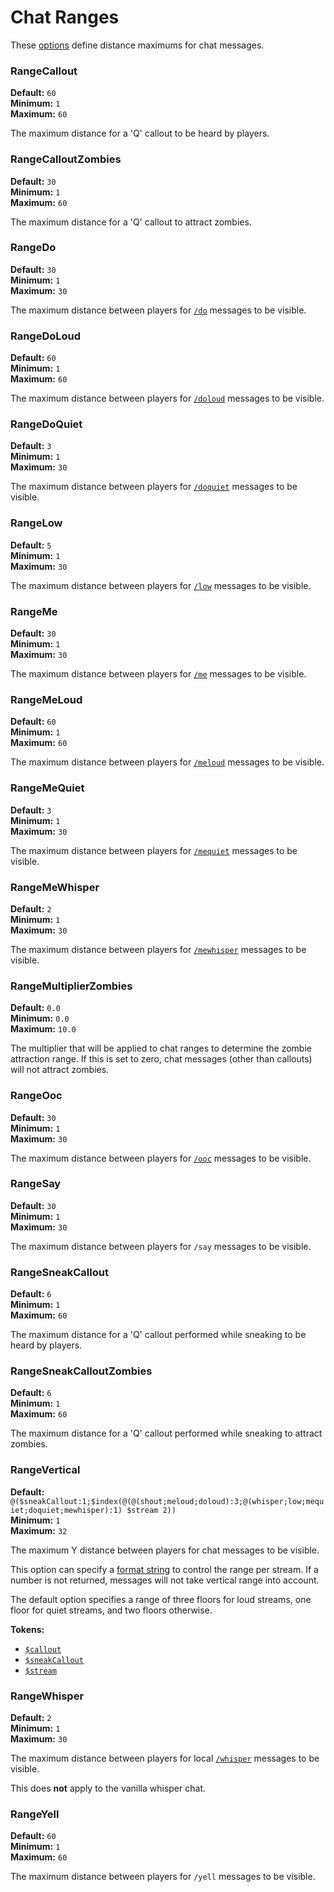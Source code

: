 # Chat Ranges

These [options](./index.md) define distance maximums for chat messages.

### RangeCallout
**Default:** `60`  
**Minimum:** `1`  
**Maximum:** `60`

The maximum distance for a 'Q' callout to be heard by players.

### RangeCalloutZombies
**Default:** `30`  
**Minimum:** `1`  
**Maximum:** `60`

The maximum distance for a 'Q' callout to attract zombies.

### RangeDo
**Default:** `30`  
**Minimum:** `1`  
**Maximum:** `30`

The maximum distance between players for [`/do`](./chat-formats.md#chatformatdo) messages to be visible.

### RangeDoLoud
**Default:** `60`  
**Minimum:** `1`  
**Maximum:** `60`

The maximum distance between players for [`/doloud`](./chat-formats.md#chatformatdoloud) messages to be visible.

### RangeDoQuiet
**Default:** `3`  
**Minimum:** `1`  
**Maximum:** `30`

The maximum distance between players for [`/doquiet`](./chat-formats.md#chatformatdoquiet) messages to be visible.

### RangeLow
**Default:** `5`  
**Minimum:** `1`  
**Maximum:** `30`

The maximum distance between players for [`/low`](./chat-formats.md#chatformatlow) messages to be visible.

### RangeMe
**Default:** `30`  
**Minimum:** `1`  
**Maximum:** `30`

The maximum distance between players for [`/me`](./chat-formats.md#chatformatme) messages to be visible.

### RangeMeLoud
**Default:** `60`  
**Minimum:** `1`  
**Maximum:** `60`

The maximum distance between players for [`/meloud`](./chat-formats.md#chatformatmeloud) messages to be visible.

### RangeMeQuiet
**Default:** `3`  
**Minimum:** `1`  
**Maximum:** `30`

The maximum distance between players for [`/mequiet`](./chat-formats.md#chatformatmequiet) messages to be visible.

### RangeMeWhisper
**Default:** `2`  
**Minimum:** `1`  
**Maximum:** `30`

The maximum distance between players for [`/mewhisper`](./chat-formats.md#chatformatmewhisper) messages to be visible.

### RangeMultiplierZombies
**Default:** `0.0`  
**Minimum:** `0.0`  
**Maximum:** `10.0`

The multiplier that will be applied to chat ranges to determine the zombie attraction range.
If this is set to zero, chat messages (other than callouts) will not attract zombies.

### RangeOoc
**Default:** `30`  
**Minimum:** `1`  
**Maximum:** `30`

The maximum distance between players for [`/ooc`](./chat-formats.md#chatformatooc) messages to be visible.

### RangeSay
**Default:** `30`  
**Minimum:** `1`  
**Maximum:** `30`

The maximum distance between players for `/say` messages to be visible.

### RangeSneakCallout
**Default:** `6`  
**Minimum:** `1`  
**Maximum:** `60`

The maximum distance for a 'Q' callout performed while sneaking to be heard by players.

### RangeSneakCalloutZombies
**Default:** `6`  
**Minimum:** `1`  
**Maximum:** `60`

The maximum distance for a 'Q' callout performed while sneaking to attract zombies.

### RangeVertical
**Default:** `@($sneakCallout:1;$index(@(@(shout;meloud;doloud):3;@(whisper;low;mequiet;doquiet;mewhisper):1) $stream 2))`  
**Minimum:** `1`  
**Maximum:** `32`

The maximum Y distance between players for chat messages to be visible.

This option can specify a [format string](../format-strings/index.md) to control the range per stream.
If a number is not returned, messages will not take vertical range into account.

The default option specifies a range of three floors for loud streams, one floor for quiet streams, and two floors otherwise.

**Tokens:**
- [`$callout`](../format-strings/tokens.md#callout)
- [`$sneakCallout`](../format-strings/tokens.md#sneakcallout)
- [`$stream`](../format-strings/tokens.md#stream)

### RangeWhisper
**Default:** `2`  
**Minimum:** `1`  
**Maximum:** `30`

The maximum distance between players for local [`/whisper`](./chat-formats.md#chatformatwhisper) messages to be visible.

This does **not** apply to the vanilla whisper chat.

### RangeYell
**Default:** `60`  
**Minimum:** `1`  
**Maximum:** `60`

The maximum distance between players for `/yell` messages to be visible.

